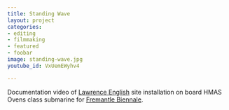 ```yaml
---
title: Standing Wave
layout: project
categories:
- editing
- filmmaking
- featured
- foobar
image: standing-wave.jpg
youtube_id: VxUemEWyhv4

---
```

Documentation video of [Lawrence English] site installation on board
HMAS Ovens class submarine for [Fremantle Biennale].

[lawrence english]: https://www.lawrenceenglish.com
[fremantle biennale]: https://www.fremantlebiennale.com.au/undercurrent19/program/lawrence_english/